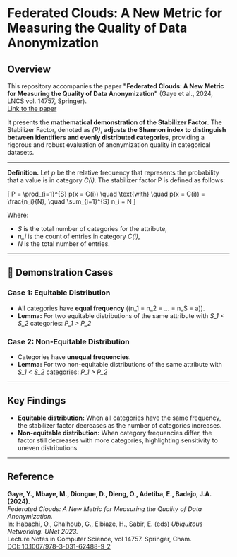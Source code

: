 # Federated Clouds: A New Metric for Measuring the Quality of Data Anonymization

## Overview
This repository accompanies the paper **"Federated Clouds: A New Metric for Measuring the Quality of Data Anonymization"** (Gaye et al., 2024, LNCS vol. 14757, Springer).  
[Link to the paper](https://doi.org/10.1007/978-3-031-62488-9_2)

It presents the **mathematical demonstration of the Stabilizer Factor**.
The Stabilizer Factor, denoted as *\(P\)*, **adjusts the Shannon index to distinguish between identifiers and evenly distributed categories**, providing a rigorous and robust evaluation of anonymization quality in categorical datasets. 

---

**Definition.** Let *p* be the relative frequency that represents the probability that a value is in category *C(i)*. The stabilizer factor P is defined as follows:

\[
P = \prod_{i=1}^{S} p(x = C(i)) \quad \text{with} \quad p(x = C(i)) = \frac{n_i}{N}, \quad \sum_{i=1}^{S} n_i = N
\]


Where:  
- *S* is the total number of categories for the attribute,  
- *n_i* is the count of entries in category *C(i)*,  
- *N* is the total number of entries.

---

## 🔬 Demonstration Cases

### Case 1: Equitable Distribution
- All categories have **equal frequency** (\(n_1 = n_2 = ... = n_S = a\)).
- **Lemma:** For two equitable distributions of the same attribute with *S_1 < S_2* categories:
*P_1 > P_2*

### Case 2: Non-Equitable Distribution
- Categories have **unequal frequencies**.
- **Lemma:** For two non-equitable distributions of the same attribute with *S_1 < S_2* categories:
*P_1 > P_2*

---

## Key Findings
- **Equitable distribution:** When all categories have the same frequency, the stabilizer factor decreases as the number of categories increases.  
- **Non-equitable distribution:** When category frequencies differ, the factor still decreases with more categories, highlighting sensitivity to uneven distributions.  

 

---

## Reference
**Gaye, Y., Mbaye, M., Diongue, D., Dieng, O., Adetiba, E., Badejo, J.A. (2024).**  
*Federated Clouds: A New Metric for Measuring the Quality of Data Anonymization.*  
In: Habachi, O., Chalhoub, G., Elbiaze, H., Sabir, E. (eds) *Ubiquitous Networking. UNet 2023.*  
Lecture Notes in Computer Science, vol 14757. Springer, Cham.  
[DOI: 10.1007/978-3-031-62488-9_2](https://doi.org/10.1007/978-3-031-62488-9_2)
